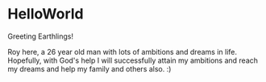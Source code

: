 # HelloWorld
 
 Greeting Earthlings!
 
 Roy here, a 26 year old man with lots of ambitions and dreams in life. 
 Hopefully, with God's help I will successfully attain my ambitions and reach my dreams
 and help my family and others also. :)

